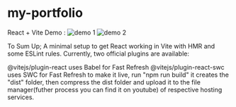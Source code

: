 # my-portfolio
React + Vite
Demo : 
![demo 1](https://github.com/user-attachments/assets/4483faf2-7a3c-47bf-8142-a598c14e0ae8)
![demo 2](https://github.com/user-attachments/assets/2c2fb974-62d4-4052-bab0-9911e56f9cee)

To Sum Up; A minimal setup to get React working in Vite with HMR and some ESLint rules. Currently, two official plugins are available:

@vitejs/plugin-react uses Babel for Fast Refresh
@vitejs/plugin-react-swc uses SWC for Fast Refresh
to make it live, run "npm run build" it creates the "dist" folder, then compress the dist folder and upload it to the file manager(futher process you can find it on youtube) of respective hosting services.
